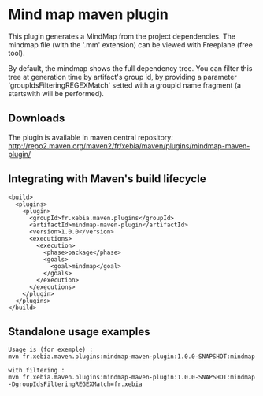 Mind map maven plugin
=======

This plugin generates a MindMap from the project dependencies. The mindmap file (with the '.mm' extension) can be viewed with Freeplane (free tool).

By default, the mindmap shows the full dependency tree.
You can filter this tree at generation time by artifact's group id, by providing a parameter 'groupIdsFilteringREGEXMatch' setted with a groupId name fragment (a startswith will be performed).

Downloads
--------

The plugin is available in maven central repository:
http://repo2.maven.org/maven2/fr/xebia/maven/plugins/mindmap-maven-plugin/


Integrating with Maven's build lifecycle
--------
	
	<build>
	  <plugins>
	    <plugin>
	      <groupId>fr.xebia.maven.plugins</groupId>
	      <artifactId>mindmap-maven-plugin</artifactId>
	      <version>1.0.0</version>
	      <executions>
	        <execution>
	          <phase>package</phase>
	          <goals>
	            <goal>mindmap</goal>
	          </goals>
	        </execution>
	      </executions>
	    </plugin>
	  </plugins>
	</build>

Standalone usage examples
--------

	Usage is (for exemple) :
	mvn fr.xebia.maven.plugins:mindmap-maven-plugin:1.0.0-SNAPSHOT:mindmap

	with filtering :
	mvn fr.xebia.maven.plugins:mindmap-maven-plugin:1.0.0-SNAPSHOT:mindmap -DgroupIdsFilteringREGEXMatch=fr.xebia
	

